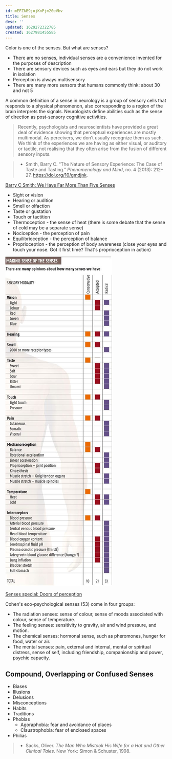 ```yaml
---
id: mEFZkB9jojKnPjm20eVbv
title: Senses
desc: ''
updated: 1629272322785
created: 1627981455585
---
```

Color is one of the senses. But what are senses?

- There are no senses, individual senses are a convenience invented for the purposes of description
- There are sensory devices such as eyes and ears but they do not work in isolation
- Perception is always multisensory
- There are many more sensors that humans commonly think: about 30 and not 5

A common definition of a sense in neurology is a group of sensory cells that responds to a physical phenomenon, also corresponding to a  region of the brain interprets the signals. Neurologists define abilities such as the sense of direction as post-sensory cognitive activities.

>Recently, psychologists and neuroscientists have provided a great deal of evidence showing that perceptual experiences are mostly multimodal. As perceivers, we don’t usually recognize them as such. We think of the experiences we are having as either visual, or auditory or tactile, not realising that they often arise from the fusion of different sensory inputs.

>- Smith, Barry C. “The Nature of Sensory Experience: The Case of Taste and Tasting.” _Phenomenology and Mind_, no. 4 (2013): 212–27. https://doi.org/10/gmdjnk.

[Barry C Smith: We Have Far More Than Five Senses](https://www.youtube.com/watch?v=zWdfpwCghIw)

* Sight or vision
* Hearing or audition
* Smell or olfaction
* Taste or gustation
* Touch or tactition
* Thermoception - the sense of heat (there is some debate that the sense of cold may be a separate sense)
* Nociception - the perception of pain
* Equilibrioception - the perception of balance
* Proprioception - the perception of body awareness (close your eyes and touch your nose. Got it first time? That's proprioception in action)

![](/assets/images/2021-08-03-21-59-10.png)

[Senses special: Doors of perception](https://www.newscientist.com/article/mg18524841-600-senses-special-doors-of-perception/)

Cohen's eco-psychological senses (53) come in four groups:

- The radiation senses: sense of colour, sense of moods associated with colour, sense of temperature.
- The feeling senses: sensitivity to gravity, air and wind pressure, and motion.
- The chemical senses: hormonal sense, such as pheromones, hunger for food, water or air.
- The mental senses: pain, external and internal, mental or spiritual distress, sense of self, including friendship, companionship and power, psychic capacity.

## Compound, Overlapping or Confused Senses

- Biases
- Illusions
- Delusions
- Misconceptions
- Habits
- Traditions
- Phobias
    - Agoraphobia: fear and avoidance of places
    - Claustrophobia: fear of enclosed spaces
- Philias

>- Sacks, Oliver. _The Man Who Mistook His Wife for a Hat and Other Clinical Tales_. New York: Simon & Schuster, 1998.
